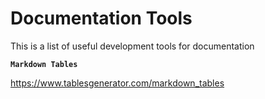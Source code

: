 # Documentation Tools

This is a list of useful development tools for documentation

__`Markdown Tables`__

https://www.tablesgenerator.com/markdown_tables